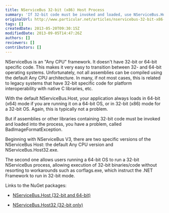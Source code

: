 ```yaml
---
title: NServiceBus 32-bit (x86) Host Process
summary: 'If 32-bit code must be invoked and loaded, use NServiceBus.Host32.exe instead. '
originalUrl: http://www.particular.net/articles/nservicebus-32-bit-x86-host-process
tags: []
createdDate: 2013-05-20T09:30:15Z
modifiedDate: 2013-09-05T14:47:26Z
authors: []
reviewers: []
contributors: []
---
```


NServiceBus is an "Any CPU" framework. It doesn't have 32-bit or 64-bit specific code. This makes it very easy to transition between 32- and
64-bit operating systems. Unfortunately, not all assemblies can be compiled using the default Any CPU architecture. In many, if not most cases, this is related to legacy systems that have 32-bit specific code for platform interoperability with native C libraries, etc.

With the default NServiceBus.Host, your application always loads in
64-bit (x64) mode if you are running it on a 64-bit OS, or in 32-bit
(x86) mode for a 32-bit OS. Again, this is typically not a problem. 

But if assemblies or other libraries containing 32-bit code must be invoked and loaded into the process, you have a problem, called BadImageFormatException.

Beginning with NServiceBus V3, there are two specific versions of the NServiceBus Host: the default Any CPU version and NServiceBus.Host32.exe. 

The second one allows users running a 64-bit OS to run a 32-bit NServiceBus process, allowing execution of 32-bit binaries/code without resorting to workarounds such as corflags.exe, which instruct the .NET Framework to run in 32-bit mode.

Links to the NuGet packages:

-   [NServiceBus.Host (32-bit and
    64-bit)](http://nuget.org/packages/NServiceBus.Host)

-   [NServiceBus.Host32 (32-bit
    only)](http://nuget.org/packages/NServiceBus.Host32)



